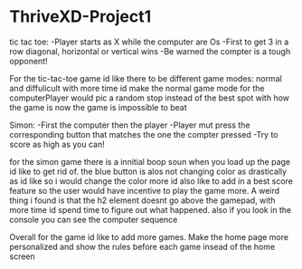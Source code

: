 # ThriveXD-Project1
tic tac toe: 
-Player starts as X while the computer are Os
-First to get 3 in a row diagonal, horizontal or vertical wins
-Be warned the compter is a tough opponent!

For the tic-tac-toe game id like there to be different game modes: normal and diffulicult
with more time id make the normal game mode for the computerPlayer would pic a random stop instead of the best spot
with how the game is now the game is impossible to beat


Simon:
-First the computer then the player
-Player mut press the corresponding button that matches the one the compter pressed
-Try to score as high as you can!

for the simon game there is a innitial boop soun when you load up the page id like to get rid of.
the blue button is alos not changing color as drastically as id like so i would change the color more
id also like to add in a best score feature so the user would have incentive to play the game more.
A weird thing i found is that the h2 element doesnt go above the gamepad, with more time id spend time to figure out what happened.
also if you look in the console you can see the computer sequence

Overall for the game id like to add more games.
Make the home page more personalized and show the rules before each game insead of the home screen
